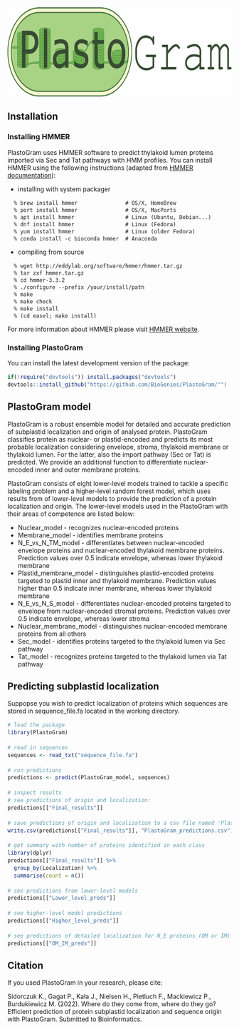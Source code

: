 <img src="./inst/PlastoGram/PlastoGram_logo.png" style="height: 200px;"/>


## Installation

### Installing HMMER

PlastoGram uses HMMER software to predict thylakoid lumen proteins imported via Sec and Tat pathways with HMM profiles. 
You can install HMMER using the following instructions (adapted from [HMMER documentation](http://hmmer.org/documentation.html)):

- installing with system packager
```
  % brew install hmmer               # OS/X, HomeBrew
  % port install hmmer               # OS/X, MacPorts
  % apt install hmmer                # Linux (Ubuntu, Debian...)
  % dnf install hmmer                # Linux (Fedora)
  % yum install hmmer                # Linux (older Fedora)
  % conda install -c bioconda hmmer  # Anaconda
```

- compiling from source
```
  % wget http://eddylab.org/software/hmmer/hmmer.tar.gz 
  % tar zxf hmmer.tar.gz
  % cd hmmer-3.3.2
  % ./configure --prefix /your/install/path
  % make
  % make check
  % make install
  % (cd easel; make install)
```

For more information about HMMER please visit [HMMER website](http://hmmer.org/).

### Installing PlastoGram

You can install the latest development version of the package:

```R
if(!require("devtools")) install.packages("devtools")
devtools::install_github("https://github.com/BioGenies/PlastoGram/"")
```

## PlastoGram model

PlastoGram is a robust ensemble model for detailed and accurate prediction of subplastid localization and origin of analysed protein. PlastoGram classifies protein as nuclear- or plastid-encoded and predicts its most probable localization considering envelope, stroma, thylakoid membrane or thylakoid lumen. For the latter, also the import pathway (Sec or Tat) is predicted. We provide an additional function to differentiate nuclear-encoded inner and outer membrane proteins.

PlastoGram consists of eight lower-level models trained to tackle a specific labeling problem and a higher-level random forest model, which uses results from of lower-level models to provide the prediction of a protein localization and origin. The lower-level models used in the PlastoGram with their areas of competence are listed below:

- Nuclear_model - recognizes nuclear-encoded proteins
- Membrane_model - identifies membrane proteins
- N_E_vs_N_TM_model - differentiates between nuclear-encoded envelope proteins and nuclear-encoded thylakoid membrane proteins. Prediction values over 0.5 indicate envelope, whereas lower thylakoid membrane
- Plastid_membrane_model - distinguishes plastid-encoded proteins targeted to plastid inner and thylakoid membrane. Prediction values higher than 0.5 indicate inner membrane, whereas lower thylakoid membrane
- N_E_vs_N_S_model - differentiates nuclear-encoded proteins targeted to envelope from nuclear-encoded stromal proteins. Prediction values over 0.5 indicate envelope, whereas lower stroma
- Nuclear_membrane_model - distinguishes nuclear-encoded membrane proteins from all others
- Sec_model - identifies proteins targeted to the thylakoid lumen via Sec pathway
- Tat_model - recognizes proteins targeted to the thylakoid lumen via Tat pathway

## Predicting subplastid localization

Suppopse you wish to predict localization of proteins which sequences are stored in sequence_file.fa located in the working directory.

```R
# load the package
library(PlastoGram)

# read in sequences
sequences <- read_txt("sequence_file.fa")

# run predictions
predictions <- predict(PlastoGram_model, sequences)

# inspect results
# see predictions of origin and localization:
predictions[["Final_results"]]

# save predictions of origin and localization to a csv file named 'PlastoGram_predictions.csv'
write.csv(predictions[["Final_results"]], "PlastoGram_predictions.csv")

# get summary with number of proteins identified in each class
library(dplyr)
predictions[["Final_results"]] %>% 
  group_by(Localization) %>% 
  summarise(count = n())

# see predictions from lower-level models
predictions[["Lower_level_preds"]]

# see higher-level model predictions
predictions[["Higher_level_preds"]]

# see predictions of detailed localization for N_E proteins (OM or IM)
predictions[["OM_IM_preds"]]


```

## Citation

If you used PlastoGram in your research, please cite:

Sidorczuk K., Gagat P., Kała J., Nielsen H., Pietluch F., Mackiewicz P., Burdukiewicz M. (2022). Where do they come from, where do they go? Efficient prediction of protein subplastid localization and sequence origin with PlastoGram. Submitted to Bioinformatics. 
